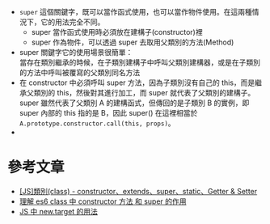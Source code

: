 - `super` 這個關鍵字，既可以當作函式使用，也可以當作物件使用。在這兩種情況下，它的用法完全不同。
  - super 當作函式使用時必須放在建構子(constructor)裡
  - super 作為物件，可以透過 super 去取用父類別的方法(Method)
- super 關鍵字它的使用場景很簡單：  
  當存在類別繼承的時候，在子類別建構子中呼叫父類別建構器，或是在子類別的方法中呼叫被覆寫的父類別同名方法
- 在 constructor 中必須呼叫 super 方法，因為子類別沒有自己的 this，而是繼承父類別的 this，然後對其進行加工，而 super 就代表了父類別的建構子。  
  super 雖然代表了父類別 A 的建構函式，但傳回的是子類別 B 的實例，即 super 內部的 this 指的是 B，因此 super() 在這裡相當於 `A.prototype.constructor.call(this, props)`。
- 

# 參考文章
- [[JS]類別(class) - constructor、extends、super、static、Getter & Setter](https://hackmd.io/@chrisHsiao/BJ_IqRB6I#super)
- [理解 es6 class 中 constructor 方法 和 super 的作用](https://juejin.cn/post/6844903638674980872)
- [JS 中 new.target 的用法](https://blog.csdn.net/Hoshizola/article/details/119462690)